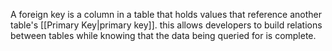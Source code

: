 A foreign key is a column in a table that holds values that reference another table's [[Primary Key|primary key]]. this allows developers to build relations between tables while knowing that the data being queried for is complete.